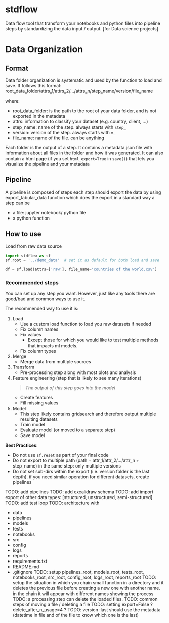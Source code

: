 # stdflow

Data flow tool that transform your notebooks and python files into pipeline steps by standardizing the data input /
output. [for Data science projects]

# Data Organization

## Format

Data folder organization is systematic and used by the function to load and save.
If follows this format:
root_data_folder/attrs_1/attrs_2/.../attrs_n/step_name/version/file_name

where:

- root_data_folder: is the path to the root of your data folder, and is not exported in the metadata
- attrs: information to classify your dataset (e.g. country, client, ...)
- step_name: name of the step. always starts with `step_`
- version: version of the step. always starts with `v_`
- file_name: name of the file. can be anything

Each folder is the output of a step. It contains a metadata.json file with information about all files in the folder
and how it was generated.
It can also contain a html page (if you set `html_export=True` in `save()`) that lets you visualize the pipeline and your metadata

## Pipeline

A pipeline is composed of steps
each step should export the data by using export_tabular_data function which does the export in a standard way
a step can be

- a file: jupyter notebook/ python file
- a python function

## How to use

Load from raw data source

```python
import stdflow as sf
sf.root = '../demo_data'  # set it as default for both load and save

df = sf.load(attrs=['raw'], file_name='countries of the world.csv')


```

### Recommended steps

You can set up any step you want. However, just like any tools there are good/bad and common ways to use it.

The recommended way to use it is:

1. Load
    - Use a custom load function to load you raw datasets if needed
    - Fix column names
    - Fix values
        - Except those for which you would like to test multiple methods that impacts ml models.
    - Fix column types
2. Merge
    - Merge data from multiple sources
3. Transform
    - Pre-processing step along with most plots and analysis
4. Feature engineering (step that is likely to see many iterations)
   > *The output of this step goes into the model*
    - Create features
    - Fill missing values
5. Model
    - This step likely contains gridsearch and therefore output multiple resulting datasets
    - Train model
    - Evaluate model (or moved to a separate step)
    - Save model

**Best Practices**:
- Do not use ```sf.reset``` as part of your final code
- Do not export to multiple path (path + attr_1/attr_2/.../attr_n + step_name) in the same step: only multiple versions
- Do not set sub-dirs within the export (i.e. version folder is the last depth). if you need similar operation 
  for different datasets, create pipelines



TODO: add pipelines
TODO: add excalidraw schema
TODO: add import export of other data types: [structured, unstructured, semi-structured]
TODO: add test loop
TODO: architecture with
- data
- pipelines
- models
- tests
- notebooks
- src
- config
- logs
- reports
- requirements.txt
- README.md
- .gitignore
TODO: setup pipelines_root, models_root, tests_root, notebooks_root, src_root, config_root, logs_root, reports_root
TODO: setup the situation in which you chain small function in a directory and it deletes the previous file 
  before creating a new one with another name. in the chain it will appear with different names showing the process
TODO: a processing step can delete the loaded files.
TODO: common steps of moving a file / deleting a file
TODO: setting export=False ? delete_after_n_usage=4 ? 
TODO: version :last should use the metadata (datetime in file and of the file to know which one is the last)

